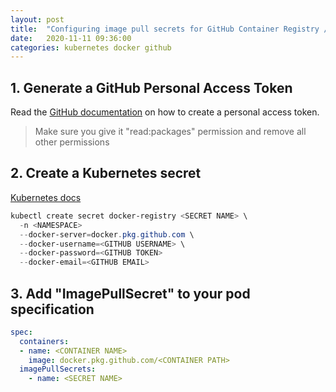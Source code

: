 ```yaml
---
layout: post
title:  "Configuring image pull secrets for GitHub Container Registry / GitHub Packages Docker Registry"
date:   2020-11-11 09:36:00
categories: kubernetes docker github
---
```


## 1. Generate a GitHub Personal Access Token

Read the [GitHub documentation](https://docs.github.com/en/free-pro-team@latest/github/authenticating-to-github/creating-a-personal-access-token) on how to create a personal access token.

> Make sure you give it "read:packages" permission and remove all other permissions

## 2. Create a Kubernetes secret
[Kubernetes docs](https://kubernetes.io/docs/tasks/configure-pod-container/pull-image-private-registry/#create-a-secret-by-providing-credentials-on-the-command-line)  

```powershell
kubectl create secret docker-registry <SECRET NAME> \
  -n <NAMESPACE>
  --docker-server=docker.pkg.github.com \
  --docker-username=<GITHUB USERNAME> \
  --docker-password=<GITHUB TOKEN>
  --docker-email=<GITHUB EMAIL>
```

## 3. Add "ImagePullSecret" to your pod specification

```yaml
spec:
  containers:
  - name: <CONTAINER NAME>
    image: docker.pkg.github.com/<CONTAINER PATH>
  imagePullSecrets:
    - name: <SECRET NAME>
```

